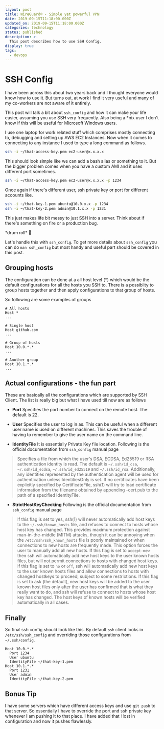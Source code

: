 ```yaml
---
layout: post
title: WireGuard® - Simple yet powerful VPN
date: 2019-09-15T11:18:00.000Z
updated_on: 2019-09-15T11:18:00.000Z
categories: technology
status: published
description: >-
  This post describes how to use SSH Config.
display: true
tags:
  - devops
---
```


# SSH Config

I have been across this about two years back and I thought everyone would know how to use it. But turns out, at work I find it very useful and many of my co-workers are not aware of it entirely.

This post will talk a bit about `ssh_config` and how it can make your life easier, assuming you use SSH very frequently. Also being a \*nix user I don't know if this will be useful for Microsoft Windows users.

I use one laptop for work related stuff which comprises mostly connecting to, debugging and setting up AWS EC2 Instances. Now when it comes to connecting to any instance I used to type a long command as follows.

```bash
ssh -i ~/that-access-key.pem ec2-user@x.x.x.x
```

This should look simple like we can add a bash alias or something to it. But the bigger problem comes when you have a custom AMI and it uses different port sometimes.

```bash
ssh -i ~/that-access-key.pem ec2-user@x.x.x.x -p 1234
```

Once again if there's different user, ssh private key or port for different accounts like.

```bash
ssh -i ~/that-key-1.pem ubuntu@10.0.x.x -p 1234
ssh -i ~/that-key-2.pem admin@10.1.x.x -p 1231
```

This just makes life bit messy to just SSH into a server. Think about if there's something on fire or a production bug.

\*drum roll\* :drum:

Let's handle this with `ssh_config`. To get more details about `ssh_config` you can do `man ssh_config` but most handy and useful part should be covered in this post.

## Grouping hosts

The configuration can be done at a all host level (\*) which would be the default configurations for all the hosts you SSH to. There is a possiblity to group hosts together and then apply configurations to that group of hosts.

So following are some examples of groups

```
# All hosts
Host *
...

# Single host
Host github.com
...

# Group of hosts
Host 10.0.*.*
...

# Another group
Host 10.1.*.*
...
```

## Actual configurations - the fun part

These are basically all the configurations which are supported by SSH Client. The list is really big but what I have used till now are as follows


* **Port** Specifies the port number to connect on the remote host.  The default is 22.

* **User** Specifies the user to log in as.  This can be useful when a different user name is used on different machines.  This saves the trouble of having to remember to give the user name on the command line.

* **IdentityFile** It is essentially Private Key file location. Following is the official documentation from `ssh_config` manual page
> Specifies a file from which the user's DSA, ECDSA, Ed25519 or RSA authentication identity is read.  The default is `~/.ssh/id_dsa`, `~/.ssh/id_ecdsa`, `~/.ssh/id_ed25519` and `~/.ssh/id_rsa`.  Additionally, any identities represented by the authentication agent will be used for authentication unless IdentitiesOnly is set.  If no certificates have been explicitly specified by CertificateFile, ssh(1) will try to load certificate information from the filename obtained by appending -cert.pub to the path of a specified IdentityFile.

* **StrictHostKeyChecking** Following is the official documentation from `ssh_config` manual page
> If this flag is set to yes, ssh(1) will never automatically add host keys to the `~/.ssh/known_hosts` file, and refuses to connect to hosts whose host key has changed.  This provides maximum protection against man-in-the-middle (MITM) attacks, though it can be annoying when the `/etc/ssh/ssh_known_hosts` file is poorly maintained or when connections to new hosts are frequently made.  This option forces the user to manually add all new hosts.
If this flag is set to `accept-new` then ssh will automatically add new host keys to the user known hosts files, but will not permit connections to hosts with changed host keys.  If this flag is set to `no` or `off`, ssh will automatically add new host keys to the user known hosts files and allow connections to hosts with changed hostkeys to proceed, subject to some restrictions.  If this flag is set to ask (the default), new host keys will be added to the user known host files only after the user has confirmed that is what they really want to do, and ssh will refuse to connect to hosts whose host key has changed.  The host keys of known hosts will be verified automatically in all cases.

## Finally

So final ssh config should look like this. By default `ssh` client looks in `/etc/ssh/ssh_config` and overriding those configurations from `~/.ssh/config`.

```
Host 10.0.*.*
  Port 1234
  User ubuntu
  IdentityFile ~/that-key-1.pem
Host 10.1.*.*
  Port 1231
  User admin
  IdentityFile ~/that-key-2.pem
```

## Bonus Tip

I have some servers which have different access keys and use `git push` to that server. So essentially I have to override the port and ssh private key whenever I am pushing it to that place. I have added that Host in configuration and now it pushes flawlessly.
